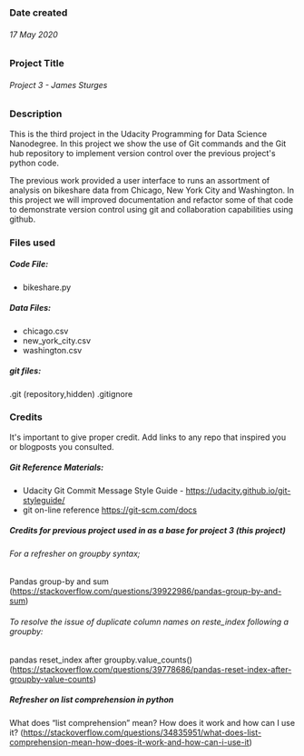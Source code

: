 ### Date created
###### 17 May 2020

### Project Title
###### Project 3 - James Sturges

### Description
This is the third project in the Udacity Programming for Data Science Nanodegree.
In this project we show the use of Git commands and the Git hub repository to implement version control
over the previous project's python code.

The previous work provided a user interface to runs an assortment of analysis on bikeshare data from Chicago,
New York City and Washington.  In this project we will improved documentation and refactor some of that code
to demonstrate version control using git and collaboration capabilities using github.

### Files used
##### Code File:
- bikeshare.py
##### Data Files:
- chicago.csv
- new_york_city.csv
- washington.csv

##### git files:
.git (repository,hidden)
.gitignore

### Credits
It's important to give proper credit. Add links to any repo that inspired you or blogposts you consulted.
##### Git Reference Materials:
- Udacity Git Commit Message Style Guide - https://udacity.github.io/git-styleguide/
- git on-line reference https://git-scm.com/docs

##### Credits for previous project used in as a base for project 3 (this project)
###### For a refresher on groupby syntax;
Pandas group-by and sum 
(https://stackoverflow.com/questions/39922986/pandas-group-by-and-sum)

###### To resolve the issue of duplicate column names on reste_index following a groupby:
pandas reset_index after groupby.value_counts()
(https://stackoverflow.com/questions/39778686/pandas-reset-index-after-groupby-value-counts)
##### Refresher on list comprehension in python
What does “list comprehension” mean? How does it work and how can I use it?
(https://stackoverflow.com/questions/34835951/what-does-list-comprehension-mean-how-does-it-work-and-how-can-i-use-it)
